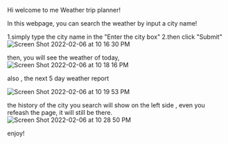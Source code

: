Hi welcome to me Weather trip planner!

In this webpage, you can search the weather by input a city name!

1.simply type the city name in the "Enter the city box"
2.then click "Submit"
![Screen Shot 2022-02-06 at 10 16 30 PM](https://user-images.githubusercontent.com/42502061/152734576-ad092523-1bd0-4872-86b8-e132cdf1b665.png)

then, you will see the weather of today,
![Screen Shot 2022-02-06 at 10 18 16 PM](https://user-images.githubusercontent.com/42502061/152735600-1bed1bfa-5928-4721-b7ea-eb4625d36a6d.png)

also , the next 5 day weather report

![Screen Shot 2022-02-06 at 10 19 53 PM](https://user-images.githubusercontent.com/42502061/152735765-547dd15d-805d-49a9-b136-860d9ad054b2.png)

the history of the city you search will show on the left side , even you refeash the page, it will still be there.
![Screen Shot 2022-02-06 at 10 28 50 PM](https://user-images.githubusercontent.com/42502061/152735963-afbbb2fe-2bc4-4954-bde9-2780958f2062.png)


enjoy!
